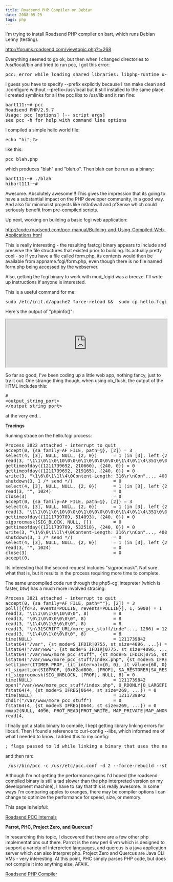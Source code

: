 ```yaml
---
title: Roadsend PHP Compiler on Debian
date: 2008-05-25
tags: php
---
```

I'm trying to install Roadsend PHP compiler on bart, which runs Debian Lenny (testing).

<a href="http://forums.roadsend.com/viewtopic.php?t=268">
http://forums.roadsend.com/viewtopic.php?t=268
</a>

Everything seemed to go ok, but then when I changed directories to /usr/local/bin and tried to run pcc, I got this error:

<pre class="sh_sh">pcc: error while loading shared libraries: libphp-runtime_u-3.0c.so: cannot open shared object file: No such file or directory
</pre>

I guess you have to specify --prefix explicitly because I ran make clean and ./configure without --prefix=/usr/local but it still installed to the same place. I created symlinks for all the pcc libs to /usr/lib and it ran fine:

<pre class="sh_sh">bart111:~# pcc
Roadsend PHP/2.9.7
Usage: pcc [options] [-- script args]
see pcc -h for help with command line options
</pre>

I compiled a simple hello world file:

<pre class="sh_php">echo "hi";?&gt;
</pre>

like this:

<pre class="sh_sh">pcc blah.php
</pre>

which produces "blah" and "blah.o". Then blah can be run as a binary:

<pre class="sh_sh">bart111:~# ./blah
hibart111:~#
</pre>

Awesome. Absolutely awesome!!! This gives the impression that its going to have a substantial impact on the PHP developer community, in a good way. And also for minimalist projects like m0n0wall and pfSense which could seriously benefit from pre-compiled scripts.

Up next, working on building a basic fcgi web application:

<a href="http://code.roadsend.com/pcc-manual/Building-and-Using-Compiled-Web-Applications.html">http://code.roadsend.com/pcc-manual/Building-and-Using-Compiled-Web-Applications.html
</a>

This is really interesting - the resulting fastcgi binary appears to include and preserve the file structures that existed prior to building. Its actually pretty cool - so if you have a file called form.php, its contents would then be available from appname.fcgi/form.php, even though there is no file named form.php being accessed by the webserver.

Also, getting the fcgi binary to work with mod_fcgid was a breeze. I'll write up instructions if anyone is interested.

This is a useful command for me:

<pre class="sh_sh">sudo /etc/init.d/apache2 force-reload &amp;&amp;  sudo cp hello.fcgi libhello_u-3.0c.so /usr/lib/cgi-bin/
</pre>

Here's the output of "phpinfo()":
<iframe width="100%" src="http://www.docunext.com/2008/05/roadsend_phpinfo/" class="wp-syntax">
</iframe>

So far so good, I've been coding up a little web app, nothing fancy, just to try it out. One strange thing though, when using ob_flush, the output of the HTML includes this:

<pre class="sh_xml">#
&lt;output_string_port&gt;
&lt;/output_string_port&gt;
</pre>

at the very end...

<b>Tracings
</b>

Running strace on the hello.fcgi process:

<pre class="sh_sh">Process 3822 attached - interrupt to quit
accept(0, {sa_family=AF_FILE, path=@}, [2]) = 3
select(4, [3], NULL, NULL, {2, 0})      = 1 (in [3], left {2, 0})
read(3, "\1\1\0\1\0\10\0\0\0\1\0\0\0\0\0\0\1\4\0\1\4\351\0\0\n\24"..., 8192) = 1297
gettimeofday({1211739692, 210660}, {240, 0}) = 0
gettimeofday({1211739692, 219165}, {240, 0}) = 0
write(3, "\1\6\0\1\1l\4\0Content-Length: 316\r\nCon"..., 400) = 400
shutdown(3, 1 /* send */)               = 0
select(4, [3], NULL, NULL, {2, 0})      = 1 (in [3], left {2, 0})
read(3, "", 1024)                       = 0
close(3)                                = 0
accept(0, {sa_family=AF_FILE, path=@}, [2]) = 3
select(4, [3], NULL, NULL, {2, 0})      = 1 (in [3], left {2, 0})
read(3, "\1\1\0\1\0\10\0\0\0\1\0\0\0\0\0\0\1\4\0\1\4\351\0\0\n\24"..., 8192) = 1297
gettimeofday({1211739709, 514093}, {240, 0}) = 0
sigprocmask(SIG_BLOCK, NULL, [])        = 0
gettimeofday({1211739709, 532518}, {240, 0}) = 0
write(3, "\1\6\0\1\1l\4\0Content-Length: 316\r\nCon"..., 400) = 400
shutdown(3, 1 /* send */)               = 0
select(4, [3], NULL, NULL, {2, 0})      = 1 (in [3], left {2, 0})
read(3, "", 1024)                       = 0
close(3)                                = 0
accept(0,
</pre>

Its interesting that the second request includes "sigprocmask". Not sure what that is, but it results in the process requiring more time to complete.

The same uncompiled code run through the php5-cgi intepreter (which is faster, btw) has a much more involved stracing:

<pre class="sh_sh">Process 3821 attached - interrupt to quit
accept(0, {sa_family=AF_FILE, path=""}, [2]) = 3
poll([{fd=3, events=POLLIN, revents=POLLIN}], 1, 5000) = 1
read(3, "\1\1\0\1\0\10\0\0", 8)         = 8
read(3, "\0\1\0\0\0\0\0\0", 8)          = 8
read(3, "\1\4\0\1\5\6\0\0", 8)          = 8
read(3, "\n\31SCRIPT_URL/more_pcc_stuff/inde"..., 1286) = 1286
read(3, "\1\4\0\1\0\0\0\0", 8)          = 8
time(NULL)                              = 1211739842
lstat64("/var", {st_mode=S_IFDIR|0755, st_size=4096, ...}) = 0
lstat64("/var/www", {st_mode=S_IFDIR|0775, st_size=4096, ...}) = 0
lstat64("/var/www/more_pcc_stuff", {st_mode=S_IFDIR|0755, st_size=4096, ...}) = 0
lstat64("/var/www/more_pcc_stuff/index.php", {st_mode=S_IFREG|0644, st_size=269, ...}) = 0
setitimer(ITIMER_PROF, {it_interval={0, 0}, it_value={60, 0}}, NULL) = 0
rt_sigaction(SIGPROF, {0x82ad800, [PROF], SA_RESTORER|SA_RESTART, 0xb7a20e38}, {0x82ad800, [PROF], SA_RESTORER|SA_RESTART, 0xb7a20e38}, 8) = 0
rt_sigprocmask(SIG_UNBLOCK, [PROF], NULL, 8) = 0
time(NULL)                              = 1211739842
open("/var/www/more_pcc_stuff/index.php", O_RDONLY|O_LARGEFILE) = 4
fstat64(4, {st_mode=S_IFREG|0644, st_size=269, ...}) = 0
time(NULL)                              = 1211739842
chdir("/var/www/more_pcc_stuff")        = 0
fstat64(4, {st_mode=S_IFREG|0644, st_size=269, ...}) = 0
mmap2(NULL, 4096, PROT_READ|PROT_WRITE, MAP_PRIVATE|MAP_ANONYMOUS, -1, 0) = 0xb7f6c000
read(4,
</pre>

I finally got a static binary to compile, I kept getting library linking errors for libcurl. Then I found a reference to curl-config --libs, which informed me of what I needed to know. I added this to my config:

<pre lang="php">; flags passed to ld while linking a binary that uses the named extension(ldflags standard   -lresolv -lm -lcrypt)(ldflags mysql      -L/usr/lib/mysql -lmysqlclient)(ldflags odbc       )(ldflags sqlite     -I/usr/include -lsqlite3)(ldflags curl       -lcurl -L/usr/lib -lcurl -L/usr/lib -lgssapi -lcom_err -lresolv -lidn -lssl -lcrypto -ldl -lssl -lcrypto -lz)(ldflags xml        -lxml2  )(ldflags fastcgi    -lfcgi);(ldflags gtk       @GTK_LIBS@)
</pre>

and then ran:

<pre class="sh_sh"> /usr/bin/pcc -c /usr/etc/pcc.conf -d 2 --force-rebuild --static -O --fastcgi hello footer.php form.php index.php info.php timer.php
</pre>

Although I'm not getting the performance gains I'd hoped (the roadsend compiled binary is still a tad slower than the php interpreted version on my development machine), I have to say that this is really awesome. In some ways I'm comparing apples to oranges, there may be compiler options I can change to optimize the performance for speed, size, or memory.

This page is helpful:

<a href="http://code.roadsend.com/pcc/wiki/Internals">Roadsend PCC Internals
</a>

<b>
</b><div><b>Parrot, PHC, Project Zero, and Quercus?
</b>

In researching this topic, I discovered that there are a few other php implementations out there. Parrot is the new perl 6 vm which is designed to support a variety of interpreted languages, and quercus is a java application server which can also interpret php. Project Zero and Quercus are Java CLI VMs - very interesting. At this point, PHC simply parses PHP code, but does not compile it into anything else, AFAIK.
</div><div>
</div><div><a href="http://www.docunext.com/">Roadsend PHP Compiler</a></div>


